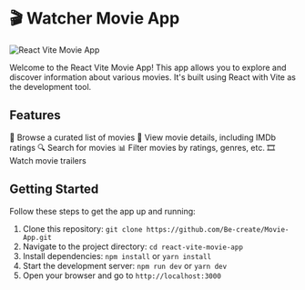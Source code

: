 # 🎬 Watcher Movie App

![React Vite Movie App](app-screenshot.png)

Welcome to the React Vite Movie App! This app allows you to explore and discover information about various movies. It's built using React with Vite as the development tool.

## Features

🎥 Browse a curated list of movies
🌟 View movie details, including IMDb ratings
🔍 Search for movies
📊 Filter movies by ratings, genres, etc.
🎞️ Watch movie trailers

## Getting Started

Follow these steps to get the app up and running:

1. Clone this repository: `git clone https://github.com/Be-create/Movie-App.git`
2. Navigate to the project directory: `cd react-vite-movie-app`
3. Install dependencies: `npm install` or `yarn install`
4. Start the development server: `npm run dev` or `yarn dev`
5. Open your browser and go to `http://localhost:3000`





